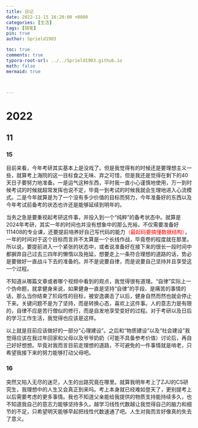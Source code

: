 ```yaml
---
title: 日记
date: 2022-11-15 16:28:00 +0800
categories: [生活]
tags: [随笔]
pin: true
author: Sprield1903

toc: true
comments: true
typora-root-url: ../../Sprield1903.github.io
math: false
mermaid: true



---
```


# 2022

## 11

### 15

目前来看，今年考研其实基本上是没戏了。但是我觉得有的时候还是要理想主义一些，就算考上海院的这一目标食之无味、弃之可惜，但是我还是觉得在剩下的40天日子要努力地准备。一是运气这种东西，平时我一直小心谨慎地使用，万一到时候考试的时候就超常发挥也说不定，毕竟一到考试的时候我就会生理地进入心流模式。二是今年就算是为了一个没有多少价值的目标而努力，今年准备好的东西以及今年考试前备考的状态也许还是能够延续到明年的。

当务之急是要重视起考研这件事，并投入到一个“纯粹”的备考状态中。就算是2024年考研，其实一年的时间也并没有想象中的那么充裕，不仅需要准备好111408的专业课，还要提前培养好自己写代码的能力<font color = red>（最起码要搞懂数据结构）</font>，一年的时间对于这个目标而言并不太算是一个长线作战，毕竟卷的程度就在那里。所以说，要提前进入一个紧张的状态中，或者说准备好在接下来的很长一段时间中都摒弃自己过去三四年的懒惰以及拖延，想要走上一条符合理想的道路的话，势必是要做好一直战斗下去的准备的。并不是说要自律，而是说要自己坚持并且享受这一个过程。

不知道从哪篇文章或者哪个视频中看到的观点，我觉得很有道理。“自律”实际上一个伪命题，就拿健身来说，如果健身一直是坚持“自律”的手段、是痛苦的事情的话，那么当你结束了阶段性的目标，被安逸袭击了以后，健身自然而然也就会停止下来。关键问题不是为了坚持，而是转换心态，喜欢上这件事。人的意志力是有限的，自律不应是苦行僧似的修行，而是自发地享受变好的过程。对于考研以及日后的学习工作生活，我觉得也应该是这样。

以上就是目前应该做好的一部分“心理建设”。之后和“物质建设”以及“社会建设”我觉得应该在我过年回家和父母以及爷爷奶奶（可能不具备参考价值）讨论后，再自己好好想想。毕竟对我而言目前走理想的道路，不可避免的一件事情就是啃老，只希望我接下来的努力能够打动父母吧。

### 16

突然又陷入无尽的迷茫，人生的出路究竟在哪里。就算我明年考上了ZJU的CS研究生，我理想中的人生又会真正到来吗。考上本身就已经难如登天了，更别提考上以后需要考虑的更多事情。我也不知道父亲能给我提供的物质支持能持续多久，也不知道我自己的意志力能够坚持多久。越学习线性代数越让我觉得自己的脑力和细节的不足，只希望明天能够早起把线性代数速通了吧。人生对我而言好像真的失去了意义。

